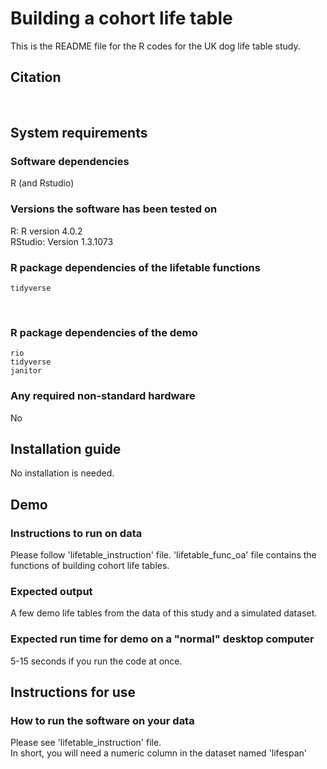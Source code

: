 #  Building a cohort life table
This is the README file for the R codes for the UK dog life table study.
&nbsp;

## Citation 
&nbsp;

## System requirements 
### Software dependencies
R (and Rstudio)
&nbsp;

### Versions the software has been tested on
R: R version 4.0.2  
RStudio: Version 1.3.1073
&nbsp;

### R package dependencies of the lifetable functions
    tidyverse
&nbsp;

### R package dependencies of the demo
    rio
    tidyverse
    janitor

### Any required non-standard hardware
No


## Installation guide
No installation is needed.


## Demo
### Instructions to run on data
Please follow 'lifetable_instruction' file.
'lifetable_func_oa' file contains the functions of building cohort life tables.  

### Expected output
A few demo life tables from the data of this study and a simulated dataset.  

### Expected run time for demo on a "normal" desktop computer
5-15 seconds if you run the code at once.  

## Instructions for use
### How to run the software on your data
Please see 'lifetable_instruction' file.  
In short, you will need a numeric column in the dataset named 'lifespan'
